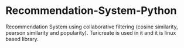 # Recommendation-System-Python
Recommendation System using collaborative filtering (cosine similarity, pearson similarity and popularity). Turicreate is used in it and it is linux based library.
